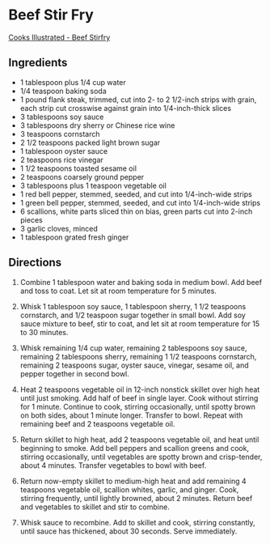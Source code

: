 # Beef Stir Fry
[Cooks Illustrated - Beef Stirfry](https://www.cooksillustrated.com/recipes/8719-beef-stir-fry-with-bell-peppers-and-black-pepper-sauce)

## Ingredients
* 1 tablespoon plus 1/4 cup water
* 1/4 teaspoon baking soda
* 1 pound flank steak, trimmed, cut into 2- to 2 1/2-inch strips with grain, each strip cut ­crosswise against grain into 1/4-inch-thick slices
* 3 tablespoons soy sauce
* 3 tablespoons dry sherry or Chinese rice wine
* 3 teaspoons cornstarch
* 2 1/2 teaspoons packed light brown sugar
* 1 tablespoon oyster sauce
* 2 teaspoons rice vinegar
* 1 1/2 teaspoons toasted sesame oil
* 2 teaspoons coarsely ground pepper
* 3 tablespoons plus 1 teaspoon vegetable oil
* 1 red bell pepper, stemmed, seeded, and cut into 1/4-inch-wide strips
* 1 green bell pepper, stemmed, seeded, and cut into 1/4-inch-wide strips
* 6 scallions, white parts sliced thin on bias, green parts cut into 2-inch pieces
* 3 garlic cloves, minced
* 1 tablespoon grated fresh ginger

## Directions
1. Combine 1 tablespoon water and baking soda in medium bowl. Add beef and toss to coat. Let sit at room temperature for 5 minutes.

2. Whisk 1 tablespoon soy sauce, 1 tablespoon sherry, 1 1/2 teaspoons cornstarch, and 1/2 teaspoon sugar together in small bowl. Add soy sauce mixture to beef, stir to coat, and let sit at room temperature for 15 to 30 minutes.

3. Whisk remaining 1/4 cup water, remaining 2 tablespoons soy sauce, remaining 2 tablespoons sherry, remaining 1 1/2 teaspoons cornstarch, remaining 2 teaspoons sugar, oyster sauce, vinegar, sesame oil, and pepper together in second bowl.

4. Heat 2 teaspoons vegetable oil in 12-inch nonstick skillet over high heat until just smoking. Add half of beef in single layer. Cook without stirring for 1 minute. Continue to cook, stirring occasionally, until spotty brown on both sides, about 1 minute longer. Transfer to bowl. Repeat with remaining beef and 2 teaspoons vegetable oil.

5. Return skillet to high heat, add 2 teaspoons vegetable oil, and heat until beginning to smoke. Add bell peppers and scallion greens and cook, stirring occasionally, until vegetables are spotty brown and crisp-tender, about 4 minutes. Transfer vegetables to bowl with beef.

6. Return now-empty skillet to medium-high heat and add remaining 4 teaspoons vegetable oil, scallion whites, garlic, and ginger. Cook, stirring frequently, until lightly browned, about 2 minutes. Return beef and vegetables to skillet and stir to combine.

7. Whisk sauce to recombine. Add to skillet and cook, stirring constantly, until sauce has thickened, about 30 seconds. Serve immediately.
